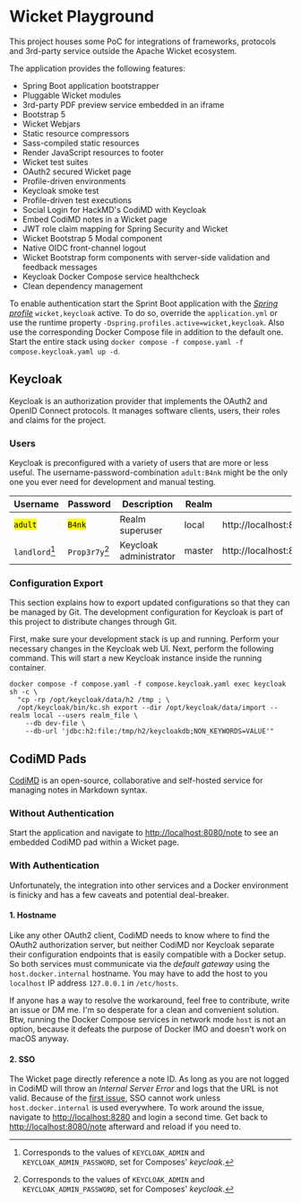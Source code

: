 # Wicket Playground

This project houses some PoC for integrations of frameworks, protocols and 3rd-party service outside the Apache Wicket
ecosystem.

The application provides the following features:

* Spring Boot application bootstrapper
* Pluggable Wicket modules
* 3rd-party PDF preview service embedded in an iframe
* Bootstrap 5
* Wicket Webjars
* Static resource compressors
* Sass-compiled static resources
* Render JavaScript resources to footer
* Wicket test suites
* OAuth2 secured Wicket page
* Profile-driven environments
* Keycloak smoke test
* Profile-driven test executions
* Social Login for HackMD's CodiMD with Keycloak
* Embed CodiMD notes in a Wicket page
* JWT role claim mapping for Spring Security and Wicket
* Wicket Bootstrap 5 Modal component
* Native OIDC front-channel logout
* Wicket Bootstrap form components with server-side validation and feedback messages
* Keycloak Docker Compose service healthcheck
* Clean dependency management

To enable authentication start the Sprint Boot application with the
[_Spring profile_](https://docs.spring.io/spring-framework/reference/core/beans/environment.html#beans-definition-profiles-enable)
`wicket,keycloak` active. To do so, override the `application.yml` or use the runtime property
`-Dspring.profiles.active=wicket,keycloak`. Also use the corresponding Docker Compose file in addition to the default
one. Start the entire stack using `docker compose -f compose.yaml -f compose.keycloak.yaml up -d`.


## Keycloak

Keycloak is an authorization provider that implements the OAuth2 and OpenID Connect protocols. It manages software
clients, users, their roles and claims for the project.

### Users

Keycloak is preconfigured with a variety of users that are more or less useful. The username-password-combination
`adult:B4nk` might be the only one you ever need for development and manual testing.

| Username             | Password            | Description            | Realm  | URL                                         |
|----------------------|---------------------|------------------------|--------|---------------------------------------------|
| <mark>`adult`</mark> | <mark>`B4nk`</mark> | Realm superuser        | local  | http://localhost:8180/admin/local/console/  |
| `landlord`[^1]       | `Prop3r7y`[^1]      | Keycloak administrator | master | http://localhost:8180/admin/master/console/ |

[^1]: Corresponds to the values of `KEYCLOAK_ADMIN` and `KEYCLOAK_ADMIN_PASSWORD`, set for Composes' _keycloak_.

### Configuration Export

This section explains how to export updated configurations so that they can be managed by Git. The development
configuration for Keycloak is part of this project to distribute changes through Git.

First, make sure your development stack is up and running. Perform your necessary changes in the Keycloak web UI. Next,
perform the following command. This will start a new Keycloak instance inside the running container.

```shell
docker compose -f compose.yaml -f compose.keycloak.yaml exec keycloak sh -c \
  "cp -rp /opt/keycloak/data/h2 /tmp ; \
  /opt/keycloak/bin/kc.sh export --dir /opt/keycloak/data/import --realm local --users realm_file \
    --db dev-file \
    --db-url 'jdbc:h2:file:/tmp/h2/keycloakdb;NON_KEYWORDS=VALUE'"
```


## CodiMD Pads

[CodiMD](https://github.com/hackmdio/codimd) is an open-source, collaborative and self-hosted service for managing notes
in Markdown syntax.

### Without Authentication

Start the application and navigate to <http://localhost:8080/note> to see an embedded CodiMD pad within a Wicket page.

### With Authentication

Unfortunately, the integration into other services and a Docker environment is finicky and has a few caveats and
potential deal-breaker.

#### 1. Hostname

Like any other OAuth2 client, CodiMD needs to know where to find the OAuth2 authorization server, but neither CodiMD nor
Keycloak separate their configuration endpoints that is easily compatible with a Docker setup. So both services must
communicate via the _default gateway_ using the `host.docker.internal` hostname. You may have to add the host to you
`localhost` IP address `127.0.0.1` in `/etc/hosts`.

If anyone has a way to resolve the workaround, feel free to contribute, write an issue or DM me. I'm so desperate for a
clean and convenient solution. Btw, running the Docker Compose services in network mode `host` is not an option, because
it defeats the purpose of Docker IMO and doesn't work on macOS anyway.

#### 2. SSO

The Wicket page directly reference a note ID. As long as you are not logged in CodiMD will throw an _Internal Server
Error_ and logs that the URL is not valid. Because of the [first issue](#1-hostname), SSO cannot work unless
`host.docker.internal` is used everywhere. To work around the issue, navigate to <http://localhost:8280> and login a
second time. Get back to <http://localhost:8080/note> afterward and reload if you need to.
